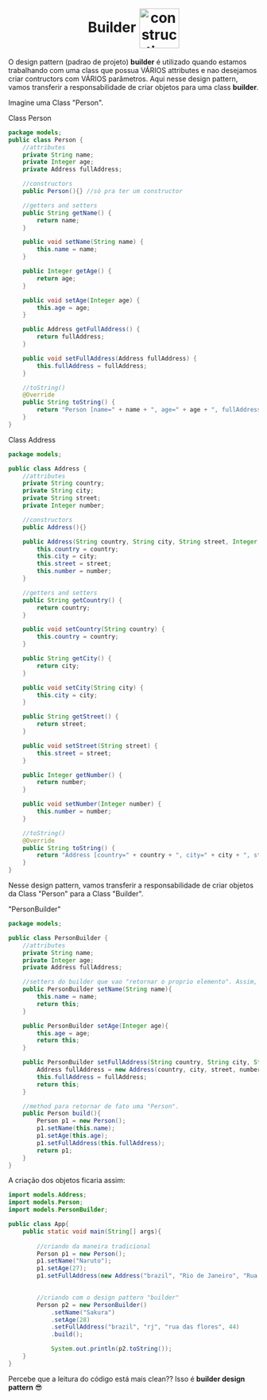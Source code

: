 <!-- title -->
<h1 align="center">
    <span>Builder</span>
    <img align="center" src="https://cdn2.iconfinder.com/data/icons/real-estate-lineal-color-set/512/Construction-256.png" alt="construction image icon" width="80px">
</h1>

O design pattern (padrao de projeto) **builder** é utilizado quando estamos trabalhando com uma class que possua VÁRIOS attributes e nao desejamos criar  contructors com VÁRIOS parâmetros. Aqui nesse design pattern, vamos transferir a responsabilidade de criar objetos para uma class **builder**.


Imagine uma Class "Person".

Class Person

```java
package models;
public class Person {
    //attributes
    private String name;
    private Integer age;
    private Address fullAddress;

    //constructors
    public Person(){} //só pra ter um constructor

    //getters and setters
    public String getName() {
        return name;
    }

    public void setName(String name) {
        this.name = name;
    }

    public Integer getAge() {
        return age;
    }

    public void setAge(Integer age) {
        this.age = age;
    }

    public Address getFullAddress() {
        return fullAddress;
    }

    public void setFullAddress(Address fullAddress) {
        this.fullAddress = fullAddress;
    }

    //toString()
    @Override
    public String toString() {
        return "Person [name=" + name + ", age=" + age + ", fullAddress=" + fullAddress.toString() + "]";
    }
}
```

Class Address
```java
package models;

public class Address {
    //attributes
    private String country;
    private String city;
    private String street;
    private Integer number;

    //constructors
    public Address(){}

    public Address(String country, String city, String street, Integer number) {
        this.country = country;
        this.city = city;
        this.street = street;
        this.number = number;
    }

    //getters and setters
    public String getCountry() {
        return country;
    }

    public void setCountry(String country) {
        this.country = country;
    }

    public String getCity() {
        return city;
    }

    public void setCity(String city) {
        this.city = city;
    }

    public String getStreet() {
        return street;
    }

    public void setStreet(String street) {
        this.street = street;
    }

    public Integer getNumber() {
        return number;
    }

    public void setNumber(Integer number) {
        this.number = number;
    }

    //toString()
    @Override
    public String toString() {
        return "Address [country=" + country + ", city=" + city + ", street=" + street + ", number=" + number + "]";
    }
}
```

Nesse design pattern, vamos transferir a responsabilidade de criar objetos da  Class "Person" para a Class "Builder". 


"PersonBuilder"

```java
package models;

public class PersonBuilder {
    //attributes
    private String name;
    private Integer age;
    private Address fullAddress;

    //setters do builder que vao "retornar o proprio elemento". Assim, conseguimos utilizar um efeito em cascata para utilizar os setters
    public PersonBuilder setName(String name){
        this.name = name;
        return this;
    }

    public PersonBuilder setAge(Integer age){
        this.age = age;
        return this;
    }

    public PersonBuilder setFullAddress(String country, String city, String street, Integer number){
        Address fullAddress = new Address(country, city, street, number);
        this.fullAddress = fullAddress;
        return this;
    }

    //method para retornar de fato uma "Person".
    public Person build(){
        Person p1 = new Person();
        p1.setName(this.name);
        p1.setAge(this.age);
        p1.setFullAddress(this.fullAddress);
        return p1;
    }
}
```


A criação dos objetos ficaria assim:

```java
import models.Address;
import models.Person;
import models.PersonBuilder;

public class App{
    public static void main(String[] args){
        
        //criando da maneira tradicional
        Person p1 = new Person();
        p1.setName("Naruto");
        p1.setAge(27);
        p1.setFullAddress(new Address("brazil", "Rio de Janeiro", "Rua das flores", 33));

        
        //criando com o design pattern "builder"
        Person p2 = new PersonBuilder()
            .setName("Sakura")
            .setAge(28)
            .setFullAddress("brazil", "rj", "rua das flores", 44)
            .build();

            System.out.println(p2.toString());
    }
}
```

Percebe que a leitura do código está mais clean?? Isso é **builder design pattern** 😎